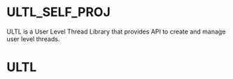 ULTL_SELF_PROJ
==============

ULTL is a User Level Thread Library that provides API to create and manage user level threads. 
# ULTL
